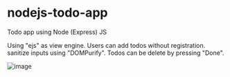 # nodejs-todo-app
Todo app using Node (Express) JS

Using "ejs" as view engine. Users can add todos without registration. sanitize inputs using "DOMPurify". Todos can be delete by pressing "Done".

![image](https://user-images.githubusercontent.com/79495831/169679188-3e9231f6-eee0-4e6b-bdd8-821abb84e576.png)
